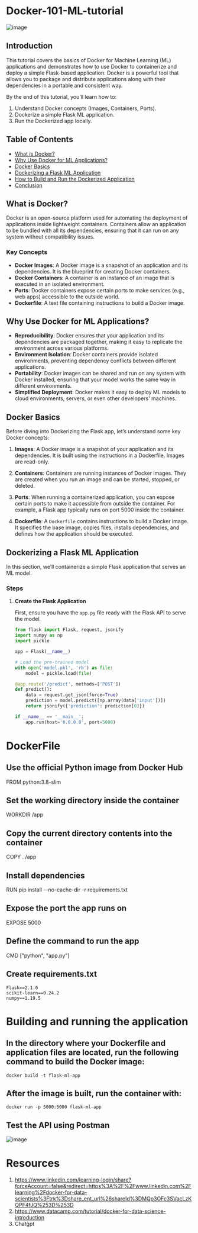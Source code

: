 # Docker-101-ML-tutorial
![image](https://github.com/user-attachments/assets/79fcba91-139f-401a-a033-9e670a0cb21e)

## Introduction

This tutorial covers the basics of Docker for Machine Learning (ML) applications and demonstrates how to use Docker to containerize and deploy a simple Flask-based application. Docker is a powerful tool that allows you to package and distribute applications along with their dependencies in a portable and consistent way. 

By the end of this tutorial, you’ll learn how to:

1. Understand Docker concepts (Images, Containers, Ports).
2. Dockerize a simple Flask ML application.
3. Run the Dockerized app locally.

## Table of Contents

- [What is Docker?](#what-is-docker)
- [Why Use Docker for ML Applications?](#why-use-docker-for-ml-applications)
- [Docker Basics](#docker-basics)
- [Dockerizing a Flask ML Application](#dockerizing-a-flask-ml-application)
- [How to Build and Run the Dockerized Application](#how-to-build-and-run-the-dockerized-application)
- [Conclusion](#conclusion)

## What is Docker?

Docker is an open-source platform used for automating the deployment of applications inside lightweight containers. Containers allow an application to be bundled with all its dependencies, ensuring that it can run on any system without compatibility issues.

### Key Concepts

- **Docker Images**: A Docker image is a snapshot of an application and its dependencies. It is the blueprint for creating Docker containers.
- **Docker Containers**: A container is an instance of an image that is executed in an isolated environment.
- **Ports**: Docker containers expose certain ports to make services (e.g., web apps) accessible to the outside world.
- **Dockerfile**: A text file containing instructions to build a Docker image.

## Why Use Docker for ML Applications?

- **Reproducibility**: Docker ensures that your application and its dependencies are packaged together, making it easy to replicate the environment across various platforms.
- **Environment Isolation**: Docker containers provide isolated environments, preventing dependency conflicts between different applications.
- **Portability**: Docker images can be shared and run on any system with Docker installed, ensuring that your model works the same way in different environments.
- **Simplified Deployment**: Docker makes it easy to deploy ML models to cloud environments, servers, or even other developers' machines.

## Docker Basics

Before diving into Dockerizing the Flask app, let’s understand some key Docker concepts:

1. **Images**: A Docker image is a snapshot of your application and its dependencies. It is built using the instructions in a Dockerfile. Images are read-only.
   
2. **Containers**: Containers are running instances of Docker images. They are created when you run an image and can be started, stopped, or deleted.

3. **Ports**: When running a containerized application, you can expose certain ports to make it accessible from outside the container. For example, a Flask app typically runs on port 5000 inside the container.

4. **Dockerfile**: A `Dockerfile` contains instructions to build a Docker image. It specifies the base image, copies files, installs dependencies, and defines how the application should be executed.

## Dockerizing a Flask ML Application

In this section, we’ll containerize a simple Flask application that serves an ML model.

### Steps

1. **Create the Flask Application**

   First, ensure you have the `app.py` file ready with the Flask API to serve the model.

   ```python
   from flask import Flask, request, jsonify
   import numpy as np
   import pickle

   app = Flask(__name__)

   # Load the pre-trained model
   with open('model.pkl', 'rb') as file:
       model = pickle.load(file)

   @app.route('/predict', methods=['POST'])
   def predict():
       data = request.get_json(force=True)
       prediction = model.predict([np.array(data['input'])])
       return jsonify({'prediction': prediction[0]})

   if __name__ == '__main__':
       app.run(host='0.0.0.0', port=5000)

# DockerFile

## Use the official Python image from Docker Hub
FROM python:3.8-slim

## Set the working directory inside the container
WORKDIR /app

## Copy the current directory contents into the container
COPY . /app

## Install dependencies
RUN pip install --no-cache-dir -r requirements.txt

## Expose the port the app runs on
EXPOSE 5000

## Define the command to run the app
CMD ["python", "app.py"]

## Create requirements.txt

```
Flask==2.1.0
scikit-learn==0.24.2
numpy==1.19.5
```

# Building and running the application

## In the directory where your Dockerfile and application files are located, run the following command to build the Docker image:
```
docker build -t flask-ml-app
```

## After the image is built, run the container with:

```
docker run -p 5000:5000 flask-ml-app
```

## Test the API using Postman
![image](https://github.com/user-attachments/assets/9487a5cc-b167-4986-8a2d-9f483c2ec41f)

# Resources
1. https://www.linkedin.com/learning-login/share?forceAccount=false&redirect=https%3A%2F%2Fwww.linkedin.com%2Flearning%2Fdocker-for-data-scientists%3Ftrk%3Dshare_ent_url%26shareId%3DMQp3OFc3SVacLzKQPF4fJQ%253D%253D
2. https://www.datacamp.com/tutorial/docker-for-data-science-introduction
3. Chatgpt
